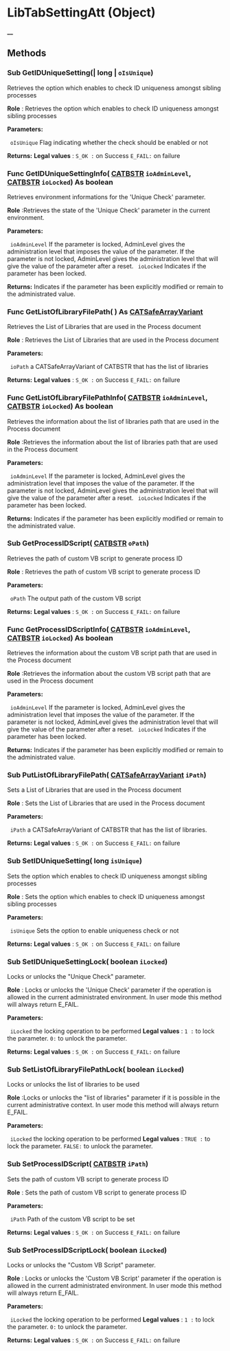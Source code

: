 # LibTabSettingAtt (Object)

**__**

## Methods

### Sub **GetIDUniqueSetting**(| long | `oIsUnique`)

   Retrieves the option which enables to check ID uniqueness amongst sibling processes

**Role** : Retrieves the option which enables to check ID uniqueness amongst sibling processes

**Parameters:**

` oIsUnique`      Flag indicating whether the check should be enabled or not

**Returns:**      **Legal values** :
`S_OK :` on Success
`E_FAIL:` on failure  
### Func **GetIDUniqueSettingInfo**( [CATBSTR](../System/typedef_CATBSTR_8129.md)  `ioAdminLevel`,  [CATBSTR](../System/typedef_CATBSTR_8129.md)  `ioLocked`) As boolean

   Retrieves environment informations for the 'Unique Check' parameter.

**Role** :Retrieves the state of the 'Unique Check' parameter in the current environment.

**Parameters:**

` ioAdminLevel`
If the parameter is locked, AdminLevel gives the administration level that imposes the value of the parameter.
If the parameter is not locked, AdminLevel gives the administration level that will give the value of the parameter after a reset.
` ioLocked`      Indicates if the parameter has been locked.

**Returns:**      Indicates if the parameter has been explicitly modified or remain to the administrated value.  
### Func **GetListOfLibraryFilePath**( ) As [CATSafeArrayVariant](../System/typedef_CATSafeArrayVariant_73843.md)

   Retrieves the List of Libraries that are used in the Process document

**Role** : Retrieves the List of Libraries that are used in the Process document

**Parameters:**

` ioPath`      a CATSafeArrayVariant of CATBSTR that has the list of libraries

**Returns:**      **Legal values** :
`S_OK :` on Success
`E_FAIL:` on failure  
### Func **GetListOfLibraryFilePathInfo**( [CATBSTR](../System/typedef_CATBSTR_8129.md)  `ioAdminLevel`,  [CATBSTR](../System/typedef_CATBSTR_8129.md)  `ioLocked`) As boolean

   Retrieves the information about the list of libraries path that are used in the Process document

**Role** :Retrieves the information about the list of libraries path that are used in the Process document

**Parameters:**

` ioAdminLevel`
If the parameter is locked, AdminLevel gives the administration level that imposes the value of the parameter.
If the parameter is not locked, AdminLevel gives the administration level that will give the value of the parameter after a reset.
` ioLocked`      Indicates if the parameter has been locked.

**Returns:**      Indicates if the parameter has been explicitly modified or remain to the administrated value.  
### Sub **GetProcessIDScript**( [CATBSTR](../System/typedef_CATBSTR_8129.md)  `oPath`)

   Retrieves the path of custom VB script to generate process ID

**Role** : Retrieves the path of custom VB script to generate process ID

**Parameters:**

` oPath`      The output path of the custom VB script

**Returns:**      **Legal values** :
`S_OK :` on Success
`E_FAIL:` on failure  
### Func **GetProcessIDScriptInfo**( [CATBSTR](../System/typedef_CATBSTR_8129.md)  `ioAdminLevel`,  [CATBSTR](../System/typedef_CATBSTR_8129.md)  `ioLocked`) As boolean

   Retrieves the information about the custom VB script path that are used in the Process document

**Role** :Retrieves the information about the custom VB script path that are used in the Process document

**Parameters:**

` ioAdminLevel`
If the parameter is locked, AdminLevel gives the administration level that imposes the value of the parameter.
If the parameter is not locked, AdminLevel gives the administration level that will give the value of the parameter after a reset.
` ioLocked`      Indicates if the parameter has been locked.

**Returns:**      Indicates if the parameter has been explicitly modified or remain to the administrated value.  
### Sub **PutListOfLibraryFilePath**( [CATSafeArrayVariant](../System/typedef_CATSafeArrayVariant_73843.md)  `iPath`)

   Sets a List of Libraries that are used in the Process document

**Role** : Sets the List of Libraries that are used in the Process document

**Parameters:**

` iPath`      a CATSafeArrayVariant of CATBSTR that has the list of libraries.

**Returns:**      **Legal values** :
`S_OK :` on Success
`E_FAIL:` on failure  
### Sub **SetIDUniqueSetting**( long  `isUnique`)

   Sets the option which enables to check ID uniqueness amongst sibling processes

**Role** : Sets the option which enables to check ID uniqueness amongst sibling processes

**Parameters:**

` isUnique`      Sets the option to enable uniqueness check or not

**Returns:**      **Legal values** :
`S_OK :` on Success
`E_FAIL:` on failure  
### Sub **SetIDUniqueSettingLock**( boolean  `iLocked`)

   Locks or unlocks the "Unique Check" parameter.

**Role** : Locks or unlocks the 'Unique Check' parameter if the operation is allowed in the current administrated environment. In user mode this method will always return E_FAIL.

**Parameters:**

` iLocked`      the locking operation to be performed **Legal values** :
`1 :` to lock the parameter.
`0:` to unlock the parameter.

**Returns:**      **Legal values** :
`S_OK :` on Success
`E_FAIL:` on failure  
### Sub **SetListOfLibraryFilePathLock**( boolean  `iLocked`)

   Locks or unlocks the list of libraries to be used

**Role** :Locks or unlocks the "list of libraries" parameter if it is possible in the current administrative context. In user mode this method will always return E_FAIL.

**Parameters:**

` iLocked`      the locking operation to be performed **Legal values** :
`TRUE :` to lock the parameter.
`FALSE:` to unlock the parameter.

### Sub **SetProcessIDScript**( [CATBSTR](../System/typedef_CATBSTR_8129.md)  `iPath`)

   Sets the path of custom VB script to generate process ID

**Role** : Sets the path of custom VB script to generate process ID

**Parameters:**

` iPath`      Path of the custom VB script to be set

**Returns:**      **Legal values** :
`S_OK :` on Success
`E_FAIL:` on failure  
### Sub **SetProcessIDScriptLock**( boolean  `iLocked`)

   Locks or unlocks the "Custom VB Script" parameter.

**Role** : Locks or unlocks the 'Custom VB Script' parameter if the operation is allowed in the current administrated environment. In user mode this method will always return E_FAIL.

**Parameters:**

` iLocked`      the locking operation to be performed **Legal values** :
`1 :` to lock the parameter.
`0:` to unlock the parameter.

**Returns:**      **Legal values** :
`S_OK :` on Success
`E_FAIL:` on failure